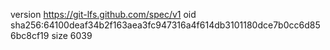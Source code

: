 version https://git-lfs.github.com/spec/v1
oid sha256:64100deaf34b2f163aea3fc947316a4f614db3101180dce7b0cc6d856bc8cf19
size 6039
